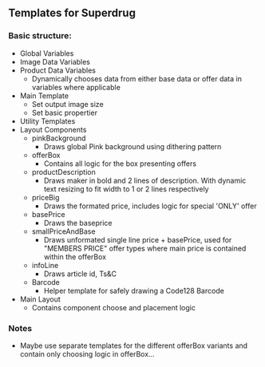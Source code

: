 ## Templates for Superdrug

### Basic structure:

- Global Variables
- Image Data Variables
- Product Data Variables
  - Dynamically chooses data from either base data or offer data in variables where applicable
- Main Template 
  - Set output image size
  - Set basic propertier
- Utility Templates
- Layout Components
  - pinkBackground
    - Draws global Pink background using dithering pattern 
  - offerBox
    - Contains all logic for the box presenting offers
  - productDescription
    - Draws maker in bold and 2 lines of description. With dynamic text resizing to fit width to 1 or 2 lines respectively
  - priceBig
    - Draws the formated price, includes logic for special 'ONLY' offer
  - basePrice
    - Draws the baseprice
  - smallPriceAndBase
    - Draws unformated single line price + basePrice, used for "MEMBERS PRICE" offer types where main price is contained within the offerBox
  - infoLine
    - Draws article id, Ts&C
   - Barcode
     - Helper template for safely drawing a Code128 Barcode
- Main Layout
  - Contains component choose and placement logic

### Notes

- Maybe use separate templates for the different offerBox variants and contain only choosing logic in offerBox...


